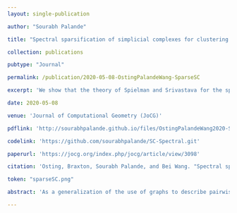 ```yaml
---
layout: single-publication

author: "Sourabh Palande"

title: "Spectral sparsification of simplicial complexes for clustering and label propagation"

collection: publications

pubtype: "Journal"

permalink: /publication/2020-05-08-OstingPalandeWang-SparseSC

excerpt: 'We show that the theory of Spielman and Srivastava for the sparsification of graphs extends to simplicial complexes via the up Laplacian. We also introduce higher-order generalizations of spectral clustering and label propagation for simplicial complexes'

date: 2020-05-08

venue: 'Journal of Computational Geometry (JoCG)'

pdflink: 'http://sourabhpalande.github.io/files/OstingPalandeWang2020-SparseSC.pdf'

codelink: 'https://github.com/sourabhpalande/SC-Spectral.git'

paperurl: 'https://jocg.org/index.php/jocg/article/view/3098'

citation: 'Osting, Braxton, Sourabh Palande, and Bei Wang. "Spectral sparsification of simplicial complexes for clustering and label propagation." <i>Journal of Computational Geometry 11</i>, no. 1 (2020): 176-211.'

token: "sparseSC.png"

abstract: 'As a generalization of the use of graphs to describe pairwise interactions, simplicial complexes can be used to model higher-order interactions between three or more objects in complex systems. There has been a recent surge in activity for the development of data analysis methods applicable to simplicial complexes, including techniques based on computational topology, higher-order random processes, generalized Cheeger inequalities, isoperimetric inequalities, and spectral methods. In particular, spectral learning methods (e.g. label propagation and clustering) that directly operate on simplicial complexes represent a new direction emerging from the confluence of computational topology and machine learning.To apply spectral methods in learning to massive datasets modeled as simplicial complexes, we sparsify simplicial complexes, while preserving the spectrum of the associated Laplacian operators. We show that the theory of Spielman and Srivastava for the sparsification of graphs extends to simplicial complexes via the up Laplacian. In particular, we introduce a generalized effective resistance for simplexes, provide an algorithm for sparsifying simplicial complexes at a fixed dimension, and give a specific version of the generalized Cheeger inequality for weighted simplicial complexes. Finally, we introduce higher-order generalizations of spectral clustering and label propagation for simplicial complexes and demonstrate via experiments the utility of the proposed spectral sparsification method for these applications.'

---
```

